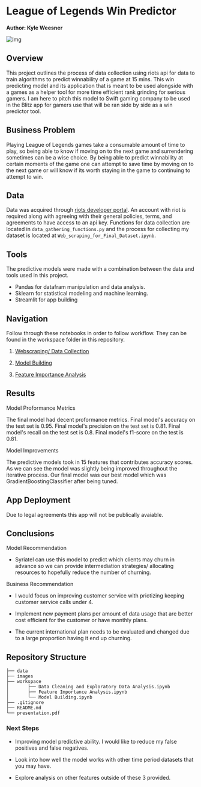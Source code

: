 # League of Legends Win Predictor
 
 
**Author: Kyle Weesner**
 
![img](https://wallpaperaccess.com/full/217097.jpg)

## Overview

This project outlines the process of data collection using riots api for data to train algorithms to predict winnability of a game at 15 mins.  This win predicting model and its application that is meant to be used alongside with a games as a helper tool for more time efficient rank grinding for serious gamers.  I am here to pitch this model to Swift gaming company to be used in the Blitz app for gamers use that will be ran side by side as a win predictor tool.  

## Business Problem

Playing League of Legends games take a consumable amount of time to play, so being able to know if moving on to the next game and surrendering sometimes can be a wise choice.  By being able to predict winnability at certain moments of the game one can attempt to save time by moving on to the next game or will know if its worth staying in the game to continuing to attempt to win.
 
## Data
Data was acquired through [riots developer portal](https://developer.riotgames.com/).  An account with riot is required along with agreeing with their general policies, terms, and agreements to have access to an api key.  Functions for data collection are located in `data_gathering_functions.py` and the process for collecting my dataset is located at `Web_scraping_for_Final_Dataset.ipynb`. 

 
## Tools
The predictive models were made with a combination between the data and tools used in this project. 
- Pandas for datafram manipulation and data analysis.  
- Sklearn for statistical modeling and machine learning.
- Streamlit for app building  

## Navigation

Follow through these notebooks in order to follow workflow.  They can be found in the workspace folder in this repository.

1. [Webscraping/ Data Collection]()

2. [Model Building]()

3. [Feature Importance Analysis]()



## Results
Model Proformance Metrics

The final model had decent proformance metrics.  Final model's accuracy on the test set is 0.95. Final model's precision on the test set is 0.81. Final model's recall on the test set is 0.8. Final model's f1-score on the test is 0.81.  

<!-- ![img](./images/confusion_matrix.png) -->


Model Improvements

The predictive models took in 15 features that contributes accuracy scores.  As we can see the model was slightly being improved throughout the iterative process.  Our final model was our best model which was GradientBoostingClassifier after being tuned.   

<!-- ![img](./images/model_improvement.jpg) -->

## App Deployment

Due to legal agreements this app will not be publically avaiable.


## Conclusions

Model Recommendation
- Syriatel can use this model to predict which clients may churn in advance so we can provide intermediation strategies/ allocating resources to hopefully reduce the number of churning.

Business Recommendation
- I would focus on improving customer service with priotizing keeping customer service calls under 4.

- Implement new payment plans per amount of data usage that are better cost efficient for the customer or have monthly plans. 

- The current international plan needs to be evaluated and changed due to a large proportion having it end up churning.

 
## Repository Structure
```
├── data
├── images
├── workspace
│       ├── Data Cleaning and Exploratory Data Analysis.ipynb
│       ├── Feature Importance Analysis.ipynb
│       └── Model Building.ipynb
├── .gitignore
├── README.md
└── presentation.pdf
```
 
### Next Steps

- Improving model predictive ability.  I would like to reduce my false positives and false negatives.

- Look into how well the model works with other time period datasets that you may have.  

- Explore analysis on other features outside of these 3 provided.
